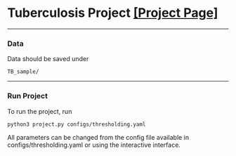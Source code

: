 
# Tuberculosis Project [[Project Page]](https://github.com/marinadominguez/TBProject)

---

### Data

Data should be saved under
```
TB_sample/
```

---

### Run Project

To run the project, run

```
python3 project.py configs/thresholding.yaml
```

All parameters can be changed from the config file available in configs/thresholding.yaml or using the interactive interface.
